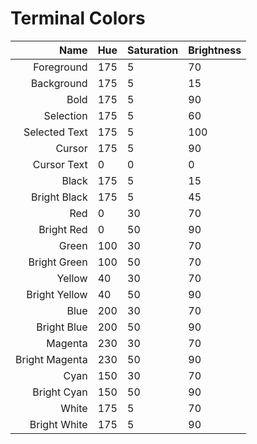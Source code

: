 # Terminal Colors

| Name | Hue | Saturation | Brightness |
| ---: | --- | ---------- | ---------- |
| Foreground | 175 | 5 | 70 |
| Background | 175 | 5 | 15 |
| Bold | 175 | 5 | 90 |
| Selection | 175 | 5 | 60 |
| Selected Text | 175 | 5 | 100 |
| Cursor | 175 | 5 | 90 |
| Cursor Text | 0 | 0 | 0 |
| Black | 175 | 5 | 15 |
| Bright Black | 175 | 5 | 45 |
| Red | 0 | 30 | 70 |
| Bright Red | 0 | 50 | 90 |
| Green | 100 | 30 | 70 |
| Bright Green | 100 | 50 | 70 | 
| Yellow | 40 | 30 | 70 |
| Bright Yellow | 40 | 50 | 90 |
| Blue | 200 | 30 | 70 |
| Bright Blue | 200 | 50 | 90 |
| Magenta | 230 | 30 | 70 |
| Bright Magenta | 230 | 50 | 90 |
| Cyan | 150 | 30 | 70 |
| Bright Cyan | 150 | 50 | 90 |
| White | 175 | 5 | 70 |
| Bright White | 175 | 5 | 90 |
